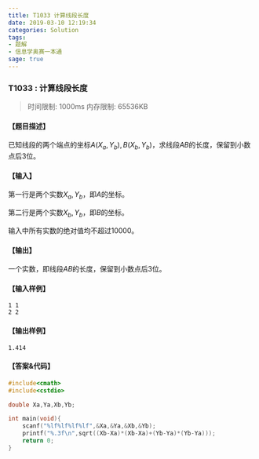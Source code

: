```yaml
---
title: T1033 计算线段长度
date: 2019-03-10 12:19:34
categories: Solution
tags:
- 题解
- 信息学奥赛一本通
sage: true
---
```


### T1033 : 计算线段长度

> 时间限制: $1000 \text{ms}$ 内存限制: $65536 \text{KB}$

<!-- more -->

#### 【题目描述】

已知线段的两个端点的坐标$A(X_{a},Y_{b}),B(X_{b},Y_{b})$，求线段$AB$的长度，保留到小数点后$3$位。

#### 【输入】

第一行是两个实数$X_{a},Y_{b}$，即$A$的坐标。

第二行是两个实数$X_{b},Y_{b}$，即$B$的坐标。

输入中所有实数的绝对值均不超过$10000$。

#### 【输出】

一个实数，即线段$AB$的长度，保留到小数点后$3$位。

#### 【输入样例】

```
1 1
2 2
```

#### 【输出样例】

```
1.414
```

#### 【答案&代码】

```cpp
#include<cmath>
#include<cstdio>

double Xa,Ya,Xb,Yb;

int main(void){
    scanf("%lf%lf%lf%lf",&Xa,&Ya,&Xb,&Yb);
    printf("%.3f\n",sqrt((Xb-Xa)*(Xb-Xa)+(Yb-Ya)*(Yb-Ya)));
    return 0;
}
```

